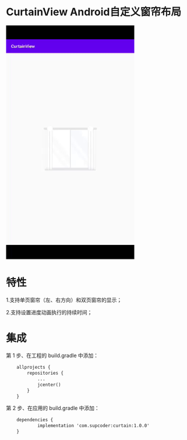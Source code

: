 # CurtainView Android自定义窗帘布局

![窗帘图](https://github.com/HC-lee/CurtainView/blob/master/picture/curtain.gif)

特性
===

1.支持单页窗帘（左、右方向）和双页窗帘的显示；

2.支持设置进度动画执行的持续时间；



集成
===

第 1 步、在工程的 build.gradle 中添加：

```
	allprojects {
		repositories {
			...
			jcenter()
		}
	}
```
第 2 步、在应用的  build.gradle 中添加：

```
	dependencies {
	        implementation 'com.supcoder:curtain:1.0.0'
	}
```
